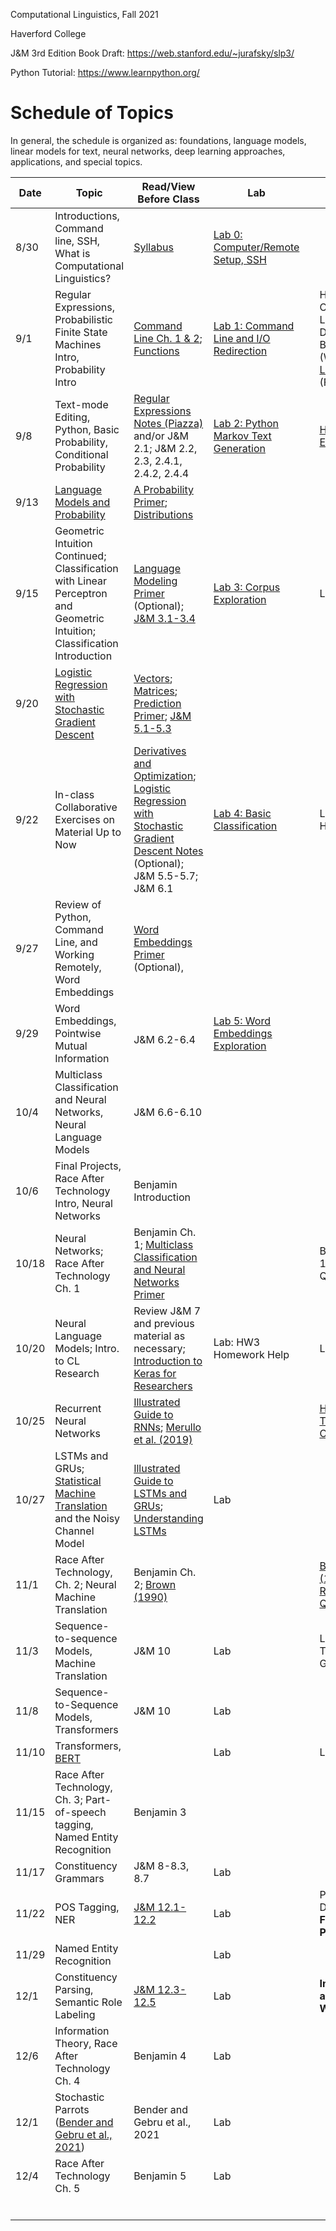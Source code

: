 Computational Linguistics, Fall 2021

Haverford College

J&M 3rd Edition Book Draft: https://web.stanford.edu/~jurafsky/slp3/

Python Tutorial: https://www.learnpython.org/

# Schedule of Topics

In general, the schedule is organized as: foundations, language models, linear models for text, neural networks, deep learning approaches, applications, and special topics.

| Date  | Topic                                                        | Read/View Before Class                                       | Lab                                                     |      | Due                                                          |
| ----- | ------------------------------------------------------------ | ------------------------------------------------------------ | ------------------------------------------------------- | ---- | ------------------------------------------------------------ |
| 8/30  | Introductions, Command line, SSH, What is Computational Linguistics? | [Syllabus](syllabus.md)                                      | [Lab 0: Computer/Remote  Setup, SSH](labs/lab0.md)      |      |                                                              |
| 9/1   | Regular Expressions, Probabilistic Finite State Machines Intro, Probability Intro | [Command Line Ch. 1 & 2](https://www.learnenough.com/command-line-tutorial/basics);  [Functions](https://www.youtube.com/watch?v=MjeXZ7Ea89g) | [Lab 1: Command Line and I/O Redirection](labs/lab1.md) |      | HW0: Command Line Discussion Board (Wednesday), [Lab 1](labs/lab1.md) (Friday) |
| 9/8   | Text-mode Editing, Python, Basic Probability, Conditional Probability | [Regular Expressions Notes (Piazza)](https://piazza.com/class_profile/get_resource/kcxiq6ijb2q5t/kex7ykctfdx57c) and/or J&M 2.1; J&M 2.2, 2.3, 2.4.1, 2.4.2, 2.4.4 | [Lab 2: Python Markov Text Generation](labs/lab2.md)    |      | [HW1: Regular Expressions](https://piazza.com/class_profile/get_resource/ksysw5gb2e13q7/kt27xmayn19z); |
| 9/13  | [Language Models and Probability](https://piazza.com/class_profile/get_resource/kcxiq6ijb2q5t/kf8ets0a6t1tv) | [A Probability Primer](https://www.sjsu.edu/faculty/gerstman/StatPrimer/probability.pdf); [Distributions](https://www.youtube.com/watch?v=qc5QewourIU&feature=youtu.be) |                                                         |      |                                                              |
| 9/15  | Geometric Intuition Continued; Classification with Linear Perceptron and Geometric Intuition; Classification Introduction | [Language Modeling Primer](https://piazza.com/class_profile/get_resource/ksysw5gb2e13q7/ktbthuoiq73op) (Optional); [J&M 3.1-3.4](https://web.stanford.edu/~jurafsky/slp3/3.pdf) | [Lab 3: Corpus Exploration](labs/lab3.md)               |      | Lab 2                                                        |
| 9/20  | [Logistic Regression with Stochastic Gradient Descent](https://piazza.com/class_profile/get_resource/kcxiq6ijb2q5t/kfhn44yucmk48t) | [Vectors](https://www.youtube.com/watch?v=kXLGnrzw1zk); [Matrices](https://www.youtube.com/watch?v=LEJpb8v_RQQ); [Prediction Primer](https://piazza.com/class_profile/get_resource/kcxiq6ijb2q5t/kfdytve4qul29w);  [J&M 5.1-5.3](https://web.stanford.edu/~jurafsky/slp3/5.pdf) |                                                         |      |                                                              |
| 9/22  | In-class Collaborative Exercises on Material Up to Now       | [Derivatives and Optimization](https://www.youtube.com/watch?v=TG6PIKulK0Q); [Logistic Regression with Stochastic Gradient Descent Notes](https://piazza.com/class_profile/get_resource/kcxiq6ijb2q5t/kfhn4zorp646dt) (Optional); J&M 5.5-5.7; J&M 6.1 | [Lab 4: Basic Classification](labs/lab4.md)             |      | Lab 3<br />HW2 (Friday)                                      |
| 9/27  | Review of Python, Command Line, and Working Remotely,<br />Word Embeddings | [Word Embeddings Primer](https://piazza.com/class_profile/get_resource/kcxiq6ijb2q5t/kfs9ejn2pjo34s) (Optional), |                                                         |      |                                                              |
| 9/29  | Word Embeddings, Pointwise Mutual Information                | <br />J&M 6.2-6.4                                            | [Lab 5: Word Embeddings Exploration](labs/lab5.md)      |      |                                                              |
| 10/4  | Multiclass Classification and Neural Networks, Neural Language Models | J&M 6.6-6.10                                                 |                                                         |      |                                                              |
| 10/6  | Final Projects, Race After Technology Intro, Neural Networks | Benjamin Introduction                                        |                                                         |      |                                                              |
| 10/18 | Neural Networks; Race After Technology Ch. 1                 | Benjamin Ch. 1; [Multiclass Classification and Neural Networks Primer](https://piazza.com/class_profile/get_resource/kcxiq6ijb2q5t/kfxzq9q9oxx674) |                                                         |      | Benjamin Ch. 1 Discussion Questions                          |
| 10/20 | Neural Language Models; Intro. to CL Research                | Review J&M 7 and previous material as necessary; [Introduction to Keras for Researchers](https://keras.io/getting_started/intro_to_keras_for_researchers/) | Lab: HW3 Homework Help                                  |      | Lab 5                                                        |
| 10/25 | Recurrent Neural Networks                                    | [Illustrated Guide to RNNs](https://www.youtube.com/watch?v=LHXXI4-IEns); [Merullo et al. (2019)](https://arxiv.org/pdf/1909.03343.pdf) |                                                         |      | [HW4: Neural Text Classification](https://piazza.com/class_profile/get_resource/ksysw5gb2e13q7/kufnzv5gkaq1lr) |
| 10/27 | LSTMs and GRUs; [Statistical Machine Translation](http://www.statmt.org/book/slides/04-word-based-models.pdf) and the Noisy Channel Model | [Illustrated Guide to LSTMs and GRUs](https://www.youtube.com/watch?v=8HyCNIVRbSU);  [Understanding LSTMs](https://web.stanford.edu/class/cs379c/archive/2018/class_messages_listing/content/Artificial_Neural_Network_Technology_Tutorials/OlahLSTM-NEURAL-NETWORK-TUTORIAL-15.pdf) | Lab                                                     |      |                                                              |
| 11/1  | Race After Technology, Ch. 2; Neural Machine Translation     | Benjamin Ch. 2; [Brown (1990)](https://www.ling.upenn.edu/courses/Spring_2011/cogs502/Brown1990.pdf) |                                                         |      | [Brown (1990) Reading Questions](hw/brown_reading.md)        |
| 11/3  | Sequence-to-sequence Models, Machine Translation             | J&M 10                                                       | Lab                                                     |      | Lab 6: LSTM Text Generation                                  |
| 11/8  | Sequence-to-Sequence Models, Transformers                    | J&M 10                                                       | Lab                                                     |      |                                                              |
| 11/10 | Transformers, [BERT](https://nlp.stanford.edu/seminar/details/jdevlin.pdf) |                                                              | Lab                                                     |      | Lab 7                                                        |
| 11/15 | Race After Technology, Ch. 3; Part-of-speech tagging, Named Entity Recognition | Benjamin 3                                                   |                                                         |      |                                                              |
| 11/17 | Constituency Grammars                                        | J&M 8-8.3, 8.7                                               | Lab                                                     |      |                                                              |
| 11/22 | POS Tagging, NER                                             | [J&M 12.1-12.2](https://web.stanford.edu/~jurafsky/slp3/12.pdf) | Lab                                                     |      | Piazza Discussion, **Final Project Proposal**                |
| 11/29 | Named Entity Recognition                                     |                                                              | Lab                                                     |      |                                                              |
| 12/1  | Constituency Parsing, Semantic Role Labeling                 | [J&M 12.3-12.5](https://web.stanford.edu/~jurafsky/slp3/12.pdf) | Lab                                                     |      | **Introduction and Related Work Draft**                      |
| 12/6  | Information Theory, Race After Technology Ch. 4              | Benjamin 4                                                   | Lab                                                     |      |                                                              |
| 12/1  | Stochastic Parrots ([Bender and Gebru et al., 2021](https://dl.acm.org/doi/10.1145/3442188.3445922)) | Bender and Gebru et al., 2021                                | Lab                                                     |      |                                                              |
| 12/4  | Race After Technology Ch. 5                                  | Benjamin 5                                                   | Lab                                                     |      |                                                              |
|       |                                                              |                                                              |                                                         |      |                                                              |
|       |                                                              |                                                              |                                                         |      |                                                              |
|       |                                                              |                                                              |                                                         |      |                                                              |
|       |                                                              |                                                              |                                                         |      |                                                              |
|       |                                                              |                                                              |                                                         |      |                                                              |
|       |                                                              |                                                              |                                                         |      |                                                              |
